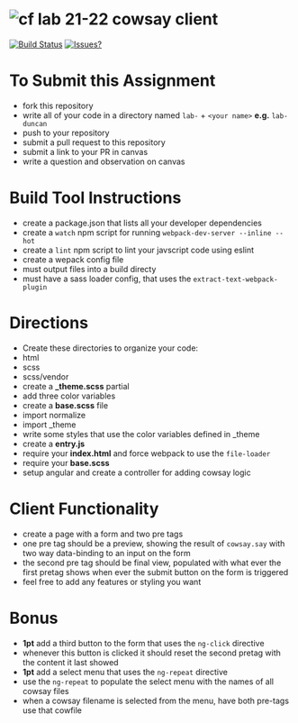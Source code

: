 ![cf](https://i.imgur.com/7v5ASc8.png) lab 21-22 cowsay client
======

[![Build Status](https://travis-ci.org/codefellows-seattle-javascript-401n1/lab-21-22-cowsay-client.svg?branch=master)](https://travis-ci.org/codefellows-seattle-javascript-401n1/lab-21-22-cowsay-client)
[![Issues?](https://img.shields.io/badge/Issues%3F-Ask%20for%20Help!-55cbe0.svg)](https://github.com/codefellows/seattle-javascript-401n1/issues/new)

# To Submit this Assignment
  * fork this repository
  * write all of your code in a directory named `lab-` + `<your name>` **e.g.** `lab-duncan`
  * push to your repository
  * submit a pull request to this repository
  * submit a link to your PR in canvas
  * write a question and observation on canvas

# Build Tool Instructions
* create a package.json that lists all your developer dependencies
 * create a `watch` npm script for running `webpack-dev-server --inline --hot`
 * create a `lint` npm script to lint your javscript code using eslint
* create a wepack config file
 * must output files into a build directy
 * must have a sass loader config, that uses the `extract-text-webpack-plugin`

# Directions
* Create these directories to organize your code: 
 * html
 * scss
 * scss/vendor
* create a **_theme.scss** partial 
 * add three color variables
* create a **base.scss** file 
 * import normalize
 * import \_theme
 * write some styles that use the color variables defined in \_theme
* create a **entry.js**
 * require your **index.html** and force webpack to use the `file-loader`
 * require your **base.scss**
 * setup angular and create a controller for adding cowsay logic

# Client Functionality
* create a page with a form and two pre tags
 * one pre tag should be a preview, showing the result of `cowsay.say` with two way data-binding to an input on the form
 * the second pre tag should be final view, populated with what ever the first pretag shows when ever the submit button on the form is triggered
 * feel free to add any features or styling you want

# Bonus
* **1pt** add a third button to the form that uses the `ng-click` directive
 * whenever this button is clicked it should reset the second pretag with the content it last showed
* **1pt** add a select menu that uses the `ng-repeat` directive
 * use the `ng-repeat` to populate the select menu with the names of all cowsay files
 * when a cowsay filename is selected from the menu, have both pre-tags use that cowfile


